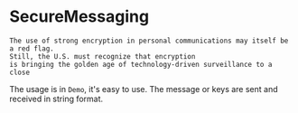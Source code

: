 # SecureMessaging

```
The use of strong encryption in personal communications may itself be a red flag. 
Still, the U.S. must recognize that encryption 
is bringing the golden age of technology-driven surveillance to a close
```

The usage is in `Demo`, it's easy to use. The message or keys are sent and received in string format.

